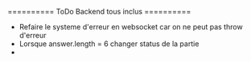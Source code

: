 ========== ToDo Backend tous inclus ==========
- Refaire le systeme d'erreur en websocket car on ne peut pas throw d'erreur 
- Lorsque answer.length = 6 changer status de la partie
- 
